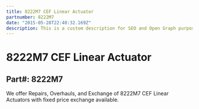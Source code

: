 ```yaml
---
title: 8222M7 CEF Linear Actuator
partnumber: 8222M7
date: "2015-05-28T22:40:32.169Z"
description: This is a custom description for SEO and Open Graph purposes, rather than the default generated excerpt. Simply add a description field to the frontmatter.
---
```


# 8222M7 CEF Linear Actuator
## Part#: 8222M7

We offer Repairs, Overhauls, and Exchange of 8222M7 CEF Linear Actuators with fixed price exchange available.